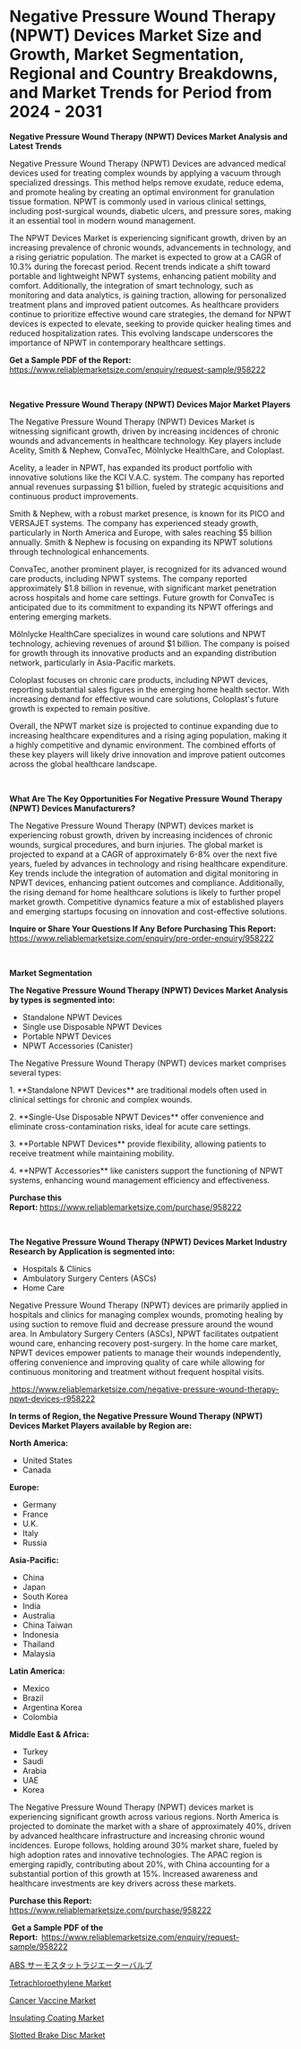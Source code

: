 <p><h1>Negative Pressure Wound Therapy (NPWT) Devices Market Size and Growth, Market Segmentation, Regional and Country Breakdowns, and Market Trends for Period from 2024 -  2031</h1></p><p><strong>Negative Pressure Wound Therapy (NPWT) Devices Market Analysis and Latest Trends</strong></p>
<p><p>Negative Pressure Wound Therapy (NPWT) Devices are advanced medical devices used for treating complex wounds by applying a vacuum through specialized dressings. This method helps remove exudate, reduce edema, and promote healing by creating an optimal environment for granulation tissue formation. NPWT is commonly used in various clinical settings, including post-surgical wounds, diabetic ulcers, and pressure sores, making it an essential tool in modern wound management.</p><p>The NPWT Devices Market is experiencing significant growth, driven by an increasing prevalence of chronic wounds, advancements in technology, and a rising geriatric population. The market is expected to grow at a CAGR of 10.3% during the forecast period. Recent trends indicate a shift toward portable and lightweight NPWT systems, enhancing patient mobility and comfort. Additionally, the integration of smart technology, such as monitoring and data analytics, is gaining traction, allowing for personalized treatment plans and improved patient outcomes. As healthcare providers continue to prioritize effective wound care strategies, the demand for NPWT devices is expected to elevate, seeking to provide quicker healing times and reduced hospitalization rates. This evolving landscape underscores the importance of NPWT in contemporary healthcare settings.</p></p>
<p><strong>Get a Sample PDF of the Report:&nbsp;</strong> <a href="https://www.reliablemarketsize.com/enquiry/request-sample/958222">https://www.reliablemarketsize.com/enquiry/request-sample/958222</a></p>
<p>&nbsp;</p>
<p><strong>Negative Pressure Wound Therapy (NPWT) Devices Major Market Players</strong></p>
<p><p>The Negative Pressure Wound Therapy (NPWT) Devices Market is witnessing significant growth, driven by increasing incidences of chronic wounds and advancements in healthcare technology. Key players include Acelity, Smith & Nephew, ConvaTec, Mölnlycke HealthCare, and Coloplast.</p><p>Acelity, a leader in NPWT, has expanded its product portfolio with innovative solutions like the KCI V.A.C. system. The company has reported annual revenues surpassing $1 billion, fueled by strategic acquisitions and continuous product improvements.</p><p>Smith & Nephew, with a robust market presence, is known for its PICO and VERSAJET systems. The company has experienced steady growth, particularly in North America and Europe, with sales reaching $5 billion annually. Smith & Nephew is focusing on expanding its NPWT solutions through technological enhancements.</p><p>ConvaTec, another prominent player, is recognized for its advanced wound care products, including NPWT systems. The company reported approximately $1.8 billion in revenue, with significant market penetration across hospitals and home care settings. Future growth for ConvaTec is anticipated due to its commitment to expanding its NPWT offerings and entering emerging markets.</p><p>Mölnlycke HealthCare specializes in wound care solutions and NPWT technology, achieving revenues of around $1 billion. The company is poised for growth through its innovative products and an expanding distribution network, particularly in Asia-Pacific markets.</p><p>Coloplast focuses on chronic care products, including NPWT devices, reporting substantial sales figures in the emerging home health sector. With increasing demand for effective wound care solutions, Coloplast's future growth is expected to remain positive.</p><p>Overall, the NPWT market size is projected to continue expanding due to increasing healthcare expenditures and a rising aging population, making it a highly competitive and dynamic environment. The combined efforts of these key players will likely drive innovation and improve patient outcomes across the global healthcare landscape.</p></p>
<p>&nbsp;</p>
<p><strong>What Are The Key Opportunities For Negative Pressure Wound Therapy (NPWT) Devices Manufacturers?</strong></p>
<p><p>The Negative Pressure Wound Therapy (NPWT) devices market is experiencing robust growth, driven by increasing incidences of chronic wounds, surgical procedures, and burn injuries. The global market is projected to expand at a CAGR of approximately 6-8% over the next five years, fueled by advances in technology and rising healthcare expenditure. Key trends include the integration of automation and digital monitoring in NPWT devices, enhancing patient outcomes and compliance. Additionally, the rising demand for home healthcare solutions is likely to further propel market growth. Competitive dynamics feature a mix of established players and emerging startups focusing on innovation and cost-effective solutions.</p></p>
<p><strong>Inquire or Share Your Questions If Any Before Purchasing This Report:</strong> <a href="https://www.reliablemarketsize.com/enquiry/pre-order-enquiry/958222">https://www.reliablemarketsize.com/enquiry/pre-order-enquiry/958222</a></p>
<p>&nbsp;</p>
<p><strong>Market Segmentation</strong></p>
<p><strong>The Negative Pressure Wound Therapy (NPWT) Devices Market Analysis by types is segmented into:</strong></p>
<p><ul><li>Standalone NPWT Devices</li><li>Single use Disposable NPWT Devices</li><li>Portable NPWT Devices</li><li>NPWT Accessories (Canister)</li></ul></p>
<p><p>The Negative Pressure Wound Therapy (NPWT) devices market comprises several types: </p><p>1. **Standalone NPWT Devices** are traditional models often used in clinical settings for chronic and complex wounds. </p><p>2. **Single-Use Disposable NPWT Devices** offer convenience and eliminate cross-contamination risks, ideal for acute care settings. </p><p>3. **Portable NPWT Devices** provide flexibility, allowing patients to receive treatment while maintaining mobility. </p><p>4. **NPWT Accessories** like canisters support the functioning of NPWT systems, enhancing wound management efficiency and effectiveness.</p></p>
<p><strong>Purchase this Report:&nbsp;</strong><a href="https://www.reliablemarketsize.com/purchase/958222">https://www.reliablemarketsize.com/purchase/958222</a></p>
<p>&nbsp;</p>
<p><strong>The Negative Pressure Wound Therapy (NPWT) Devices Market Industry Research by Application is segmented into:</strong></p>
<p><ul><li>Hospitals & Clinics</li><li>Ambulatory Surgery Centers (ASCs)</li><li>Home Care</li></ul></p>
<p><p>Negative Pressure Wound Therapy (NPWT) devices are primarily applied in hospitals and clinics for managing complex wounds, promoting healing by using suction to remove fluid and decrease pressure around the wound area. In Ambulatory Surgery Centers (ASCs), NPWT facilitates outpatient wound care, enhancing recovery post-surgery. In the home care market, NPWT devices empower patients to manage their wounds independently, offering convenience and improving quality of care while allowing for continuous monitoring and treatment without frequent hospital visits.</p></p>
<p><a href="https://www.reliablemarketsize.com/negative-pressure-wound-therapy-npwt-devices-r958222">&nbsp;https://www.reliablemarketsize.com/negative-pressure-wound-therapy-npwt-devices-r958222</a></p>
<p><strong>In terms of Region, the Negative Pressure Wound Therapy (NPWT) Devices Market Players available by Region are:</strong></p>
<p>
    <p> <strong> North America: </strong>
        <ul>
            <li>United States</li>
            <li>Canada</li>
        </ul>
        </p> 
    <p> <strong> Europe: </strong>
        <ul>
            <li>Germany</li>
            <li>France</li>
            <li>U.K.</li>
            <li>Italy</li>
            <li>Russia</li>
        </ul>
        </p> 
    <p> <strong> Asia-Pacific: </strong>
        <ul>
            <li>China</li>
            <li>Japan</li>
            <li>South Korea</li>
            <li>India</li>
            <li>Australia</li>
            <li>China Taiwan</li>
            <li>Indonesia</li>
            <li>Thailand</li>
            <li>Malaysia</li>
        </ul>
        </p> 
    <p> <strong> Latin America: </strong>
        <ul>
            <li>Mexico</li>
            <li>Brazil</li>
            <li>Argentina Korea</li>
            <li>Colombia</li>
        </ul>
        </p> 
    <p> <strong> Middle East & Africa: </strong>
        <ul>
            <li>Turkey</li>
            <li>Saudi</li>
            <li>Arabia</li>
            <li>UAE</li>
            <li>Korea</li>
        </ul>
    </p>
    </p>
<p><p>The Negative Pressure Wound Therapy (NPWT) devices market is experiencing significant growth across various regions. North America is projected to dominate the market with a share of approximately 40%, driven by advanced healthcare infrastructure and increasing chronic wound incidences. Europe follows, holding around 30% market share, fueled by high adoption rates and innovative technologies. The APAC region is emerging rapidly, contributing about 20%, with China accounting for a substantial portion of this growth at 15%. Increased awareness and healthcare investments are key drivers across these markets.</p></p>
<p><strong>Purchase this Report: </strong><a href="https://www.reliablemarketsize.com/purchase/958222">https://www.reliablemarketsize.com/purchase/958222</a></p>
<p>&nbsp;<strong>Get a Sample PDF of the Report:&nbsp;&nbsp;</strong><a href="https://www.reliablemarketsize.com/enquiry/request-sample/958222">https://www.reliablemarketsize.com/enquiry/request-sample/958222</a></p>
<p><strong></strong></p>
<p><p><a href="https://medium.com/@amayrani15moore/abs-thermostatic-radiator-valve-market-%E3%81%AE%E3%82%B0%E3%83%AD%E3%83%BC%E3%83%90%E3%83%AB%E5%B8%82%E5%A0%B4%E6%A6%82%E8%A6%81%E3%81%AF-%E4%B8%96%E7%95%8C%E3%81%8A%E3%82%88%E3%81%B3%E4%B8%BB%E8%A6%81%E5%B8%82%E5%A0%B4%E3%81%AB%E3%81%8A%E3%81%91%E3%82%8B%E6%A5%AD%E7%95%8C%E3%81%AB%E5%BD%B1%E9%9F%BF%E3%82%92%E4%B8%8E%E3%81%88%E3%82%8B%E4%B8%BB%E8%A6%81%E3%81%AA%E3%83%88%E3%83%AC%E3%83%B3%E3%83%89%E3%81%AB%E3%81%A4%E3%81%84%E3%81%A6-%E7%8B%AC%E8%87%AA%E3%81%AE%E8%A6%96%E7%82%B9%E3%82%92%E6%8F%90%E4%BE%9B%E3%81%97%E3%81%BE%E3%81%99-e34b9410fca7">ABS サーモスタットラジエーターバルブ</a></p><p><a href="https://issuu.com/reportprime-2/docs/tetrachloroethylene-market-size-203_d80a5be1e28c6b">Tetrachloroethylene Market</a></p><p><a href="https://github.com/gulaimolin/Market-Research-Report-List-6/blob/main/cancer-vaccine-market.md">Cancer Vaccine Market</a></p><p><a href="https://issuu.com/reportprime-2/docs/insulating-coating-market-size-2030_798c63c40b27eb">Insulating Coating Market</a></p><p><a href="https://www.linkedin.com/pulse/global-slotted-brake-disc-market-share-growth-opportunities-mgaoe?trackingId=CEPN6i%2FTR3mCuRcvEzXNgQ%3D%3D">Slotted Brake Disc Market</a></p></p>